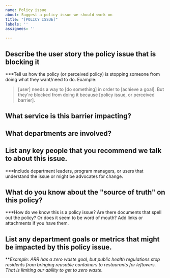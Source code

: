 ```yaml
---
name: Policy issue
about: Suggest a policy issue we should work on
title: "[POLICY ISSUE]"
labels: ''
assignees: ''

---
```


## Describe the user story the policy issue that is blocking it
***Tell us how the policy (or perceived policy) is stopping someone from doing what they want/need to do. Example:
> [user] needs a way to [do something] in order to [achieve a goal]. But they're blocked from doing it because [policy issue, or perceived barrier].


## What service is this barrier impacting? 


## What departments are involved?


## List any key people that you recommend we talk to about this issue. 
***Include department leaders, program managers, or users that understand the issue or might be advocates for change. 


## What do you know about the "source of truth" on this policy?
***How do we know this is a policy issue? Are there documents that spell out the policy? Or does it seem to be word of mouth? Add links or attachments if you have them. 


## List any department goals or metrics that might be impacted by this policy issue. 
***Example: ARR has a zero waste goal, but public health regulations stop residents from bringing reusable containers to restaurants for leftovers. That is limiting our ability to get to zero waste.*
